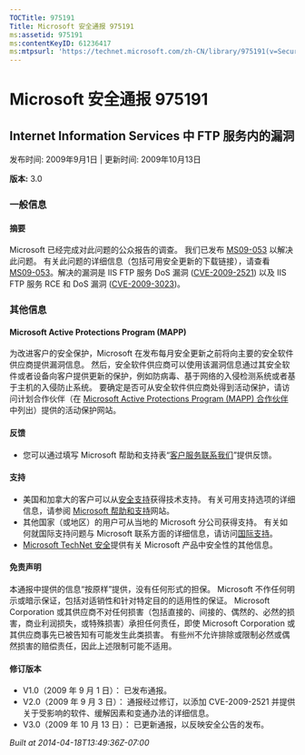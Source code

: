 ```yaml
---
TOCTitle: 975191
Title: Microsoft 安全通报 975191
ms:assetid: 975191
ms:contentKeyID: 61236417
ms:mtpsurl: 'https://technet.microsoft.com/zh-CN/library/975191(v=Security.10)'
---
```




Microsoft 安全通报 975191
=========================

Internet Information Services 中 FTP 服务内的漏洞
-------------------------------------------------

发布时间: 2009年9月1日 | 更新时间: 2009年10月13日

**版本:** 3.0

### 一般信息

#### 摘要

Microsoft 已经完成对此问题的公众报告的调查。 我们已发布 [MS09-053](http://go.microsoft.com/fwlink/?linkid=164004) 以解决此问题。 有关此问题的详细信息（包括可用安全更新的下载链接），请查看 [MS09-053](http://go.microsoft.com/fwlink/?linkid=164004)。解决的漏洞是 IIS FTP 服务 DoS 漏洞 ([CVE-2009-2521](http://www.cve.mitre.org/cgi-bin/cvename.cgi?name=cve-2009-2521)) 以及 IIS FTP 服务 RCE 和 DoS 漏洞 ([CVE-2009-3023](http://www.cve.mitre.org/cgi-bin/cvename.cgi?name=cve-2009-3023))。

### 其他信息

#### Microsoft Active Protections Program (MAPP)

为改进客户的安全保护，Microsoft 在发布每月安全更新之前将向主要的安全软件供应商提供漏洞信息。 然后，安全软件供应商可以使用该漏洞信息通过其安全软件或者设备向客户提供更新的保护，例如防病毒、基于网络的入侵检测系统或者基于主机的入侵防止系统。 要确定是否可从安全软件供应商处得到活动保护，请访问计划合作伙伴（在 [Microsoft Active Protections Program (MAPP) 合作伙伴](http://www.microsoft.com/security/msrc/mapp/partners.mspx)中列出）提供的活动保护网站。

#### 反馈

-   您可以通过填写 Microsoft 帮助和支持表“[客户服务联系我们](https://support.microsoft.com/common/survey.aspx?scid=sw;en;1257&amp;showpage=1&amp;ws=technet&amp;sd=tech)”提供反馈。

#### 支持

-   美国和加拿大的客户可以从[安全支持](http://go.microsoft.com/fwlink/?linkid=21131)获得技术支持。 有关可用支持选项的详细信息，请参阅 [Microsoft 帮助和支持](http://support.microsoft.com/default.aspx?ln=zh-cn)网站。
-   其他国家（或地区）的用户可从当地的 Microsoft 分公司获得支持。 有关如何就国际支持问题与 Microsoft 联系方面的详细信息，请访问[国际支持](http://go.microsoft.com/fwlink/?linkid=21155)。
-   [Microsoft TechNet 安全](http://go.microsoft.com/fwlink/?linkid=21132)提供有关 Microsoft 产品中安全性的其他信息。

#### 免责声明

本通报中提供的信息“按原样”提供，没有任何形式的担保。 Microsoft 不作任何明示或暗示保证，包括对适销性和针对特定目的的适用性的保证。 Microsoft Corporation 或其供应商不对任何损害（包括直接的、间接的、偶然的、必然的损害，商业利润损失，或特殊损害）承担任何责任，即使 Microsoft Corporation 或其供应商事先已被告知有可能发生此类损害。 有些州不允许排除或限制必然或偶然损害的赔偿责任，因此上述限制可能不适用。

#### 修订版本

-   V1.0（2009 年 9 月 1 日）： 已发布通报。
-   V2.0（2009 年 9 月 3 日）： 通报经过修订，以添加 CVE-2009-2521 并提供关于受影响的软件、缓解因素和变通办法的详细信息。
-   V3.0（2009 年 10 月 13 日）： 已更新通报，以反映安全公告的发布。

*Built at 2014-04-18T13:49:36Z-07:00*
